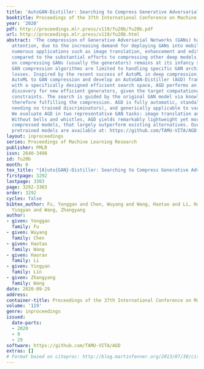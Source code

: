 ```yaml
---
title: 'AutoGAN-Distiller: Searching to Compress Generative Adversarial Networks'
booktitle: Proceedings of the 37th International Conference on Machine Learning
year: '2020'
pdf: http://proceedings.mlr.press/v119/fu20b/fu20b.pdf
url: http://proceedings.mlr.press/v119/fu20b.html
abstract: 'The compression of Generative Adversarial Networks (GANs) has lately drawn
  attention, due to the increasing demand for deploying GANs into mobile devices for
  numerous applications such as image translation, enhancement and editing. However,
  compared to the substantial efforts to compressing other deep models, the research
  on compressing GANs (usually the generators) remains at its infancy stage. Existing
  GAN compression algorithms are limited to handling specific GAN architectures and
  losses. Inspired by the recent success of AutoML in deep compression, we introduce
  AutoML to GAN compression and develop an AutoGAN-Distiller (AGD) framework. Starting
  with a specifically designed efficient search space, AGD performs an end-to-end
  discovery for new efficient generators, given the target computational resource
  constraints. The search is guided by the original GAN model via knowledge distillation,
  therefore fulfilling the compression. AGD is fully automatic, standalone (i.e.,
  needing no trained discriminators), and generically applicable to various GAN models.
  We evaluate AGD in two representative GAN tasks: image translation and super resolution.
  Without bells and whistles, AGD yields remarkably lightweight yet more competitive
  compressed models, that largely outperform existing alternatives. Our codes and
  pretrained models are available at: https://github.com/TAMU-VITA/AGD.'
layout: inproceedings
series: Proceedings of Machine Learning Research
publisher: PMLR
issn: 2640-3498
id: fu20b
month: 0
tex_title: "{A}uto{GAN}-Distiller: Searching to Compress Generative Adversarial Networks"
firstpage: 3292
lastpage: 3303
page: 3292-3303
order: 3292
cycles: false
bibtex_author: Fu, Yonggan and Chen, Wuyang and Wang, Haotao and Li, Haoran and Lin,
  Yingyan and Wang, Zhangyang
author:
- given: Yonggan
  family: Fu
- given: Wuyang
  family: Chen
- given: Haotao
  family: Wang
- given: Haoran
  family: Li
- given: Yingyan
  family: Lin
- given: Zhangyang
  family: Wang
date: 2020-09-29
address: 
container-title: Proceedings of the 37th International Conference on Machine Learning
volume: '119'
genre: inproceedings
issued:
  date-parts:
  - 2020
  - 9
  - 29
software: https://github.com/TAMU-VITA/AGD
extras: []
# Format based on citeproc: http://blog.martinfenner.org/2013/07/30/citeproc-yaml-for-bibliographies/
---
```

